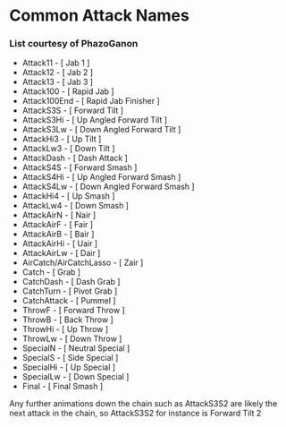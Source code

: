 # Common Attack Names
### List courtesy of PhazoGanon

- Attack11 - [ Jab 1 ]
- Attack12 - [ Jab 2 ]
- Attack13 - [ Jab 3 ]
- Attack100 - [ Rapid Jab ]
- Attack100End - [ Rapid Jab Finisher ]
- AttackS3S - [ Forward Tilt ]
- AttackS3Hi - [ Up Angled Forward Tilt ]
- AttackS3Lw - [ Down Angled Forward Tilt ]
- AttackHi3 - [ Up Tilt ]
- AttackLw3 - [ Down Tilt ]
- AttackDash - [ Dash Attack ]
- AttackS4S - [ Forward Smash ]
- AttackS4Hi - [ Up Angled Forward Smash ]
- AttackS4Lw - [ Down Angled Forward Smash ]
- AttackHi4 - [ Up Smash ]
- AttackLw4 - [ Down Smash ]
- AttackAirN - [ Nair ]
- AttackAirF - [ Fair ]
- AttackAirB - [ Bair ]
- AttackAirHi - [ Uair ]
- AttackAirLw - [ Dair ]
- AirCatch/AirCatchLasso - [ Zair ]
- Catch - [ Grab ]
- CatchDash - [ Dash Grab ]
- CatchTurn - [ Pivot Grab ]
- CatchAttack - [ Pummel ]
- ThrowF - [ Forward Throw ]
- ThrowB - [ Back Throw ]
- ThrowHi - [ Up Throw ]
- ThrowLw - [ Down Throw ]
- SpecialN - [ Neutral Special ]
- SpecialS - [ Side Special ]
- SpecialHi - [ Up Special ]
- SpecialLw - [ Down Special ]
- Final - [ Final Smash ]

Any further animations down the chain such as AttackS3S2 are likely the next attack in the chain, so AttackS3S2 for instance is Forward Tilt 2